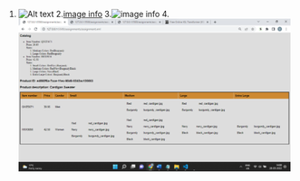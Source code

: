 1. ![Alt text](/assignments/Screenshots/New%20Bitmap%20image.bmp)
2.[image info](../assignments/Screenshots/2nd%20Image.bmp)
3.![image info](../assignments/Screenshots/Linking.bmp)
4.![image info](../assignments/Screenshots/Output.bmp)
